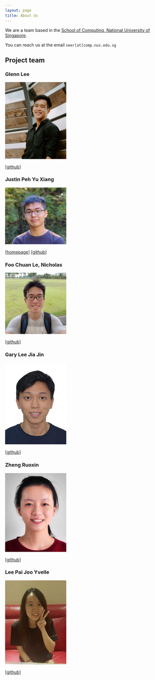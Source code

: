 ```yaml
---
layout: page
title: About Us
---
```


We are a team based in the [School of Computing, National University of Singapore](http://www.comp.nus.edu.sg).

You can reach us at the email `seer[at]comp.nus.edu.sg`

## Project team

### Glenn Lee

<img src="images/glennljs.png" width="200px">

[[github](http://github.com/glennljs)]

### Justin Peh Yu Xiang

<img src="images/pyuxiang.png" width="200px">


[[homepage](https://pyuxiang.com/)]
[[github](https://github.com/pyuxiang)]

### Foo Chuan Le, Nicholas

<img src="images/nickyfoo.png" width="200px">

[[github](http://github.com/nickyfoo)]


### Gary Lee Jia Jin

<img src="images/garyljj.png" width="200px">

[[github](https://github.com/garyljj)]

### Zheng Ruoxin

<img src="images/zhengruoxin.png" width="200px">

[[github](https://github.com/zhengruoxin)]

### Lee Pai Joo Yvelle

<img src="images/ellevy.png" width="200px">

[[github](https://github.com/ellevy)]
